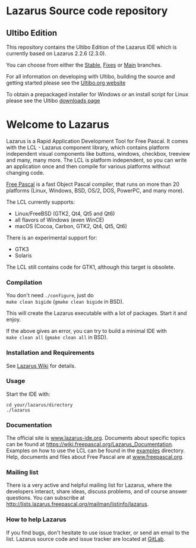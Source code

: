 # Lazarus Source code repository

## Ultibo Edition

This repository contains the Ultibo Edition of the Lazarus IDE which is currently based on Lazarus 2.2.6 (2.3.0).

You can choose from either the [Stable](https://github.com/ultibohub/LazarusIDE/tree/ultibo-2.2.6), [Fixes](https://github.com/ultibohub/LazarusIDE/tree/ultibo-2.2) or [Main](https://github.com/ultibohub/LazarusIDE/tree/ultibo) branches.

For all information on developing with Ultibo, building the source and getting started please see the [Ultibo.org website](https://ultibo.org)

To obtain a prepackaged installer for Windows or an install script for Linux please see the Ultibo [downloads page](https://ultibo.org/download/)

Welcome to Lazarus
==================

Lazarus is a Rapid Application Development Tool for Free Pascal.
It comes with the LCL - Lazarus component library, which contains platform
independent visual components like buttons, windows, checkbox, treeview and
many, many more. The LCL is platform independent, so you can write an
application once and then compile for various platforms without changing code.

[Free Pascal](https://www.freepascal.org) is a fast Object Pascal compiler,
that runs on more than 20 platforms (Linux, Windows, BSD, OS/2, DOS, PowerPC,
and many more).

The LCL currently supports:
* Linux/FreeBSD (GTK2, Qt4, Qt5 and Qt6)
* all flavors of Windows (even WinCE)
* macOS (Cocoa, Carbon, GTK2, Qt4, Qt5, Qt6)

There is an experimental support for:
* GTK3
* Solaris 

The LCL still contains code for GTK1, although this target is obsolete.

### Compilation

You don't need ```./configure```, just do  
```make clean bigide``` (```gmake clean bigide``` in BSD).

This will create the Lazarus executable with a lot of packages.
Start it and enjoy.

If the above gives an error, you can try to build a minimal IDE with  
```make clean all``` (```gmake clean all``` in BSD).

### Installation and Requirements

See [Lazarus Wiki](https://wiki.freepascal.org/Category:Install) for details.

### Usage

Start the IDE with:
```shell
cd your/lazarus/directory
./lazarus
```

### Documentation

The official site is www.lazarus-ide.org.
Documents about specific topics can be found at 
https://wiki.freepascal.org/Lazarus_Documentation.
Examples on how to use the LCL can be found in the [examples](examples) directory.
Help, documents and files about Free Pascal are at www.freepascal.org.

### Mailing list

There is a very active and helpful mailing list for Lazarus, where the
developers interact, share ideas, discuss problems, and of course answer
questions.
You can subscribe at
http://lists.lazarus.freepascal.org/mailman/listinfo/lazarus.

### How to help Lazarus

If you find bugs, don't hesitate to use issue tracker,
or send an email to the list.
Lazarus source code and issue tracker are located at [GitLab](https://gitlab.com/freepascal.org/lazarus/lazarus).
